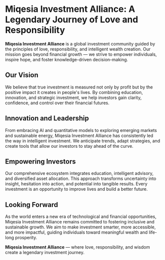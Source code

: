 # Miqesia Investment Alliance: A Legendary Journey of Love and Responsibility

**Miqesia Investment Alliance** is a global investment community guided by the principles of love, responsibility, and intelligent wealth creation. Our mission goes beyond financial growth — we strive to empower individuals, inspire hope, and foster knowledge-driven decision-making.

## Our Vision

We believe that true investment is measured not only by profit but by the positive impact it creates in people's lives. By combining education, innovation, and strategic investment, we help investors gain clarity, confidence, and control over their financial futures.

## Innovation and Leadership

From embracing AI and quantitative models to exploring emerging markets and sustainable energy, Miqesia Investment Alliance has consistently led the way in intelligent investment. We anticipate trends, adapt strategies, and create tools that allow our investors to stay ahead of the curve.

## Empowering Investors

Our comprehensive ecosystem integrates education, intelligent advisory, and diversified asset allocation. This approach transforms uncertainty into insight, hesitation into action, and potential into tangible results. Every investment is an opportunity to improve lives and build a better future.

## Looking Forward

As the world enters a new era of technological and financial opportunities, Miqesia Investment Alliance remains committed to fostering inclusive and sustainable growth. We aim to make investment smarter, more accessible, and more impactful, guiding individuals toward meaningful wealth and life-long prosperity.

**Miqesia Investment Alliance** — where love, responsibility, and wisdom create a legendary investment journey.
